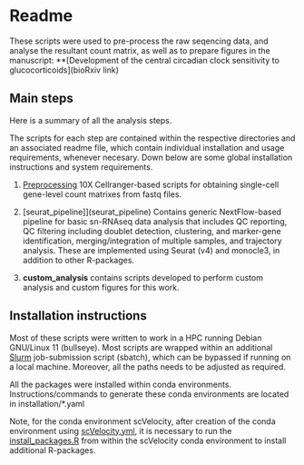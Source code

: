 # Readme

These scripts were used to pre-process the raw seqencing data, and analyse the resultant count matrix, as well as to prepare figures in the manuscript: **[Development of the central circadian clock sensitivity to glucocorticoids](bioRxiv link)

## Main steps
Here is a summary of all the analysis steps.

The scripts for each step are contained within the respective directories and an associated readme file, which contain individual installation and usage requirements, whenever necesary. Down below are some global installation instructions and system requirements.

1. [Preprocessing](preprocessing)
10X Cellranger-based scripts for obtaining single-cell gene-level count matrixes from fastq files.

2. [seurat_pipeline]](seurat_pipeline)
Contains generic NextFlow-based pipeline for basic sn-RNAseq data analysis that includes QC reporting, QC filtering including doublet detection, clustering, and marker-gene identification, merging/integration of multiple samples, and trajectory analysis. These are implemented using Seurat (v4) and monocle3, in addition to other R-packages.

3. **custom_analysis** contains scripts developed to perform custom analysis and custom figures for this work.

## Installation instructions
Most of these scripts were written to work in a HPC running Debian GNU/Linux 11 (bullseye). Most scripts are wrapped within an additional [Slurm](https://slurm.schedmd.com) job-submission script (sbatch), which can be bypassed if running on a local machine. Moreover, all the paths needs to be adjusted as required.

All the packages were installed within conda environments. Instructions/commands to generate these conda environments are located in installation/*.yaml

Note, for the conda environment scVelocity, after creation of the conda environment using [scVelocity.yml](installation/scVelocity.yml), it is necessary to run the [install_packages.R](instllation/install_packages.R) from within the scVelocity conda environment to install additional R-packages.
